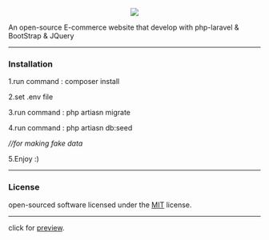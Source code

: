 <p align="center"><img src="https://aminrafiei.ir/images/logo.jpg"></p>

An open-source E-commerce website that develop with php-laravel & BootStrap & JQuery 
<hr>
<h3><strong>Installation</strong></h3>
<p>1.run command : composer install</p>
<p>2.set .env file</p>
<p>3.run command : php artiasn migrate</p>
<p>4.run command : php artiasn db:seed</p><em>//for making fake data</em>
<p>5.Enjoy :)</p>
<hr>
<h3><strong>License</strong></h3>
<p>open-sourced software licensed under the <a href='https://opensource.org/licenses/MIT'>MIT</a> license.</P>
<hr>
<p>click for <a href='https://aminrafiei.ir'>preview</a>.</p>

